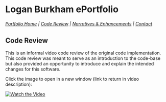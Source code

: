 # Logan Burkham ePortfolio 
###### [Portfolio Home](./README.md) | [Code Review](./code_review.md) | [Narratives & Enhancements](./narratives_and_enhancements_lander.md) | [Contact](./contact_me.md)

## Code Review

This is an informal video code review of the original code implementation. This code review was meant to serve as an introduction to the code-base but also provided an opportunity to introduce and explain the intended changes for this software.

Click the image to open in a new window (link to return in video description):

[![Watch the Video](https://user-images.githubusercontent.com/54014387/154746799-9a32f995-b7bf-492a-8e96-47e56e0d60a4.png)](https://youtu.be/yE5N1a46ZKg)
